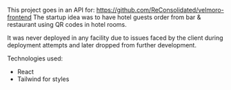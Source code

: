 This project goes in an API for: https://github.com/ReConsolidated/velmoro-frontend 
The startup idea was to have hotel guests order from bar & restaurant using QR codes in hotel rooms.

It was never deployed in any facility due to issues faced by the client during deployment attempts and later dropped from further development.

Technologies used:
- React
- Tailwind for styles
